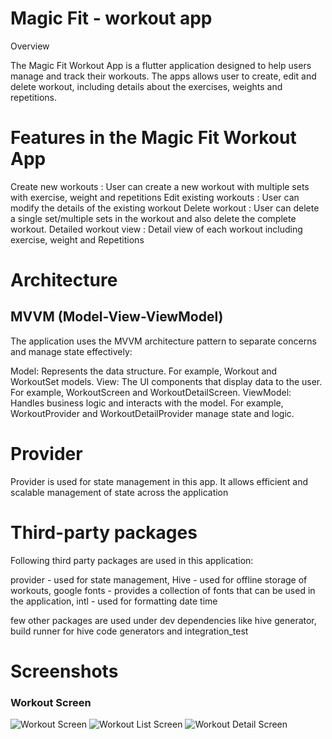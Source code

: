 # Magic Fit - workout app

Overview

The Magic Fit Workout App  is a flutter application designed to help users manage and track their workouts. The apps allows user to create, edit and delete workout, including details about the exercises, weights and repetitions.

# Features in the Magic Fit Workout App

Create new workouts : User can create a new workout with multiple sets with exercise, weight and repetitions
Edit existing workouts : User can modify the details of the existing workout
Delete workout : User can delete a single set/multiple sets in the workout and also delete the complete workout.
Detailed workout view : Detail view of each workout including exercise, weight and Repetitions

# Architecture

## MVVM (Model-View-ViewModel)

The application uses the MVVM architecture pattern to separate concerns and manage state effectively:

Model: Represents the data structure. For example, Workout and WorkoutSet models.
View: The UI components that display data to the user. For example, WorkoutScreen and WorkoutDetailScreen.
ViewModel: Handles business logic and interacts with the model. For example, WorkoutProvider and WorkoutDetailProvider manage state and logic.


# Provider

Provider is used for state management in this app. It allows efficient and scalable management of state across the application

# Third-party packages
Following third party packages are used in this application: 

provider - used for state management,
Hive - used for offline storage of workouts,
google fonts - provides a collection of fonts that can be used in the application, 
intl - used for formatting date time

few other packages are used under dev dependencies like hive generator, build runner for hive code generators and integration_test

# Screenshots

### Workout Screen
![Workout Screen](https://github.com/user-attachments/assets/ab035476-aa49-4d05-8cbe-ca7f8fb3c5d9)
![Workout List Screen](https://github.com/user-attachments/assets/5bd3678d-4879-4712-b5ab-844bae147999)
![Workout Detail Screen](https://github.com/user-attachments/assets/4f6ce19e-59bb-4d9b-b56f-d82610162c9a)



